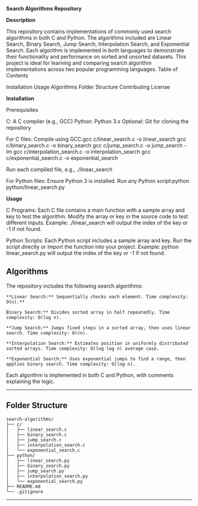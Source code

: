 **Search Algorithms Repository**

**Description**

This repository contains implementations of commonly used search algorithms in both C and Python. The algorithms included are Linear Search, Binary Search, Jump Search, Interpolation Search, and Exponential Search. Each algorithm is implemented in both languages to demonstrate their functionality and performance on sorted and unsorted datasets. This project is ideal for learning and comparing search algorithm implementations across two popular programming languages.
Table of Contents

Installation
Usage
Algorithms
Folder Structure
Contributing
License

**Installation**

Prerequisites

C: A C compiler (e.g., GCC)
Python: Python 3.x
Optional: Git for cloning the repository

For C files:
Compile using GCC:gcc c/linear_search.c -o linear_search
gcc c/binary_search.c -o binary_search
gcc c/jump_search.c -o jump_search -lm
gcc c/interpolation_search.c -o interpolation_search
gcc c/exponential_search.c -o exponential_search


Run each compiled file, e.g., ./linear_search


For Python files:
Ensure Python 3 is installed.
Run any Python script:python python/linear_search.py


**Usage**

C Programs: Each C file contains a main function with a sample array and key to test the algorithm. Modify the array or key in the source code to test different inputs.
Example: ./linear_search will output the index of the key or -1 if not found.


Python Scripts: Each Python script includes a sample array and key. Run the script directly or import the function into your project.
Example: python linear_search.py will output the index of the key or -1 if not found.


## Algorithms

The repository includes the following search algorithms:
```
**Linear Search:** Sequentially checks each element. Time complexity: O(n).**

Binary Search:** Divides sorted array in half repeatedly. Time complexity: O(log n).

**Jump Search:** Jumps fixed steps in a sorted array, then uses linear search. Time complexity: O(√n).

**Interpolation Search:** Estimates position in uniformly distributed sorted arrays. Time complexity: O(log log n) average case.

**Exponential Search:** Uses exponential jumps to find a range, then applies binary search. Time complexity: O(log n).
```


Each algorithm is implemented in both C and Python, with comments explaining the logic.


---

## Folder Structure
```
search-algorithms/
├── c/
│   ├── linear_search.c
│   ├── binary_search.c
│   ├── jump_search.c
│   ├── interpolation_search.c
│   └── exponential_search.c
├── python/
│   ├── linear_search.py
│   ├── binary_search.py
│   ├── jump_search.py
│   ├── interpolation_search.py
│   └── exponential_search.py
├── README.md
└── .gitignore
```

---

